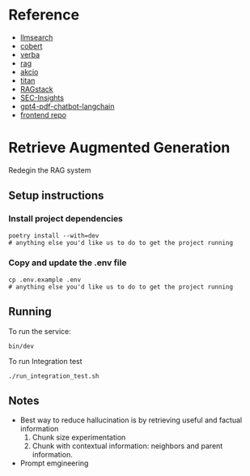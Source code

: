 # Reference

- [llmsearch](https://github.com/snexus/llm-search/tree/main/src/llmsearch)
- [cobert](https://github.com/IntelLabs/fastRAG/blob/main/fastrag/retrievers/colbert.py)
- [verba](https://github.com/weaviate/Verba/blob/main/goldenverba/retrieval/advanced_engine.py)
- [rag](https://github.com/ray-project/llm-applications/blob/main/notebooks/rag.ipynb)
- [akcio](https://github.com/zilliztech/akcio/tree/main/src_towhee)
- [titan](https://github.com/aws-samples/rag-using-langchain-amazon-bedrock-and-opensearch/blob/main/ask-titan-with-rag.py)
- [RAGstack](https://github.com/psychic-api/rag-stack/blob/main/server/server/main.py)
- [SEC-Insights](https://github.com/run-llama/sec-insights/blob/main/backend/app/api/crud.py)
- [gpt4-pdf-chatbot-langchain](https://github.com/mayooear/gpt4-pdf-chatbot-langchain)
- [frontend repo](https://github.com/zahidkhawaja/langchain-chat-nextjs)

# Retrieve Augmented Generation

Redegin the RAG system

## Setup instructions

### Install project dependencies

```
poetry install --with=dev
# anything else you'd like us to do to get the project running
```

### Copy and update the .env file

```
cp .env.example .env
# anything else you'd like us to do to get the project running
```

## Running

To run the service:

```
bin/dev
```

To run Integration test

```
./run_integration_test.sh
```

## Notes

- Best way to reduce hallucination is by retrieving useful and factual information
  1.  Chunk size experimentation
  2.  Chunk with contextual information: neighbors and parent information.
- Prompt emgineering
